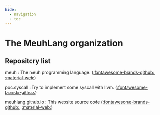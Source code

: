 ```yaml
---
hide:
  - navigation
  - toc
---
```


# The MeuhLang organization

## Repository list

meuh
:   The meuh programming language. ([:fontawesome-brands-github:][meuh-src], [:material-web:][meuh-site])

poc.syscall
:   Try to implement some syscall with llvm. ([:fontawesome-brands-github:][poc.syscall-src])

meuhlang.github.io
:   This website source code ([:fontawesome-brands-github:][meuhlang.github.io-src], [:material-web:][meuhlang.github.io-site])

[meuh-src]: https://github.com/meuhlang/meuh
[meuh-site]: https://meuhlang.github.io/meuh/index.html
[poc.syscall-src]: https://github.com/meuhlang/poc.syscall
[meuhlang.github.io-src]: https://github.com/meuhlang/meuhlang.github.io
[meuhlang.github.io-site]: https://meuhlang.github.io/index.html
